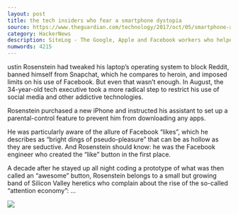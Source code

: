 ```yaml
---
layout: post
title: the tech insiders who fear a smartphone dystopia
source: https://www.theguardian.com/technology/2017/oct/05/smartphone-addiction-silicon-valley-dystopia
category: HackerNews
description: SiteLog - The Google, Apple and Facebook workers who helped make technology so addictive are disconnecting themselves from the internet. Paul Lewis reports on the Silicon
numwords: 4215
---
```


ustin Rosenstein had tweaked his laptop’s operating system to block Reddit, banned himself from Snapchat, which he compares to heroin, and imposed limits on his use of Facebook. But even that wasn’t enough. In August, the 34-year-old tech executive took a more radical step to restrict his use of social media and other addictive technologies.

Rosenstein purchased a new iPhone and instructed his assistant to set up a parental-control feature to prevent him from downloading any apps.

He was particularly aware of the allure of Facebook “likes”, which he describes as “bright dings of pseudo-pleasure” that can be as hollow as they are seductive. And Rosenstein should know: he was the Facebook engineer who created the “like” button in the first place.

A decade after he stayed up all night coding a prototype of what was then called an “awesome” button, Rosenstein belongs to a small but growing band of Silicon Valley heretics who complain about the rise of the so-called “attention economy”: ...

![](https://i.guim.co.uk/img/media/6173c04098fd89bea244ccd11da86ebfee3ebec4/900_0_3168_1901/master/3168.jpg?w=1200&h=630&q=55&auto=format&usm=12&fit=crop&crop=faces%2Centropy&bm=normal&ba=bottom%2Cleft&blend64=aHR0cHM6Ly91cGxvYWRzLmd1aW0uY28udWsvMjAxNi8wNS8yNS9vdmVybGF5LWxvZ28tMTIwMC05MF9vcHQucG5n&s=951bca84cec34279ab73a973f584ad3e)
<!--description-->